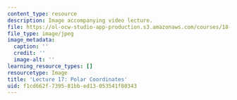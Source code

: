 ```yaml
---
content_type: resource
description: Image accompanying video lecture.
file: https://ol-ocw-studio-app-production.s3.amazonaws.com/courses/18-02-multivariable-calculus-fall-2007/f1cd662f739581bbed13053541f80343_17.jpg
file_type: image/jpeg
image_metadata:
  caption: ''
  credit: ''
  image-alt: ''
learning_resource_types: []
resourcetype: Image
title: 'Lecture 17: Polar Coordinates'
uid: f1cd662f-7395-81bb-ed13-053541f80343
---
```

